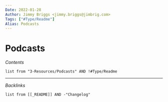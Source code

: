 ```yaml
---
Date: 2022-01-28
Author: Jimmy Briggs <jimmy.briggs@jimbrig.com>
Tags: ["#Type/Readme"]
Alias: Podcasts
---
```


# Podcasts

*Contents*

```dataview
list from "3-Resources/Podcasts" AND !#Type/Readme
```

***

*Backlinks*

```dataview
list from [[_README]] AND -"Changelog"
```